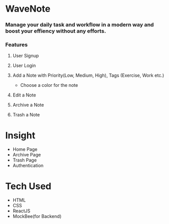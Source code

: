 # WaveNote

### Manage your daily task and workflow in a modern way and boost your effiency without any efforts.

### Features

1. User Signup
2. User Login
3. Add a Note with Priority(Low, Medium, High), Tags (Exercise, Work etc.)

   - Choose a color for the note

4. Edit a Note
5. Archive a Note
6. Trash a Note

# Insight

- Home Page
- Archive Page
- Trash Page
- Authentication

# Tech Used

- HTML
- CSS
- ReactJS
- MockBee(for Backend)
